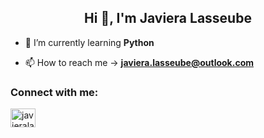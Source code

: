 <h2 align="center">Hi 👋, I'm Javiera Lasseube</h2>

- 🌱 I’m currently learning **Python** 

- 📫 How to reach me -> **javiera.lasseube@outlook.com**

<h3 align="left">Connect with me:</h3>
<p align="left">
<a href="https://linkedin.com/in/javieralasseubeohmke" target="blank"><img align="center" src="https://raw.githubusercontent.com/rahuldkjain/github-profile-readme-generator/master/src/images/icons/Social/linked-in-alt.svg" alt="javieralasseubeohmke" height="30" width="40" /></a>
</p>
